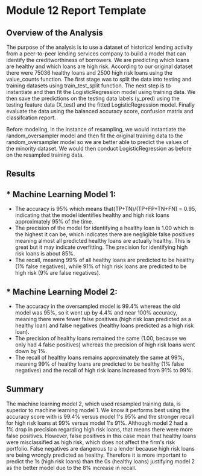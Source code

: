 # Module 12 Report Template

## Overview of the Analysis

The purpose of the analysis is to use a dataset of historical lending activity from a peer-to-peer lending services company to build a model that can identify the creditworthiness of borrowers. We are predicting which loans are healthy and which loans are high risk. According to our original dataset there were 75036 healthy loans and 2500 high risk loans using the value_counts function. The first stage was to split the data into testing and training datasets using train_test_split function. The next step is to instantiate and then fit the LogisticRegression model using training data. We then save the predictions on the testing data labels (y_pred) using the testing feature data (X_test) and the fitted LogisticRegression model. Finally evaluate the data using the balanced accuracy score, confusion matrix and classifcation report. 

Before modeling, in the instance of resampling, we would instantiate the random_oversampler model and then fit the original training data to the random_oversampler model so we are better able to predict the values of the minority dataset. We would then conduct LogisticRegression as before on the resampled training data. 

## Results

## * Machine Learning Model 1:

  * The accuracy is 95% which means that(TP+TN)/(TP+FP+TN+FN) = 0.95, indicating that the model identifies healthy and high risk loans approximately 95% of the time. 
  * The precision of the model for identifying a healthy loan is 1.00 which is the highest it can be, which indicates there are negligible false positives meaning almost all predicted healthy loans are actually healthy. This is great but it may indicate overfitting. The precision for identifying high risk loans is about 85%. 
  * The recall, meaning 99% of all healthy loans are predicted to be healthy (1% false negatives), while 91% of high risk loans are predicted to be high risk (9% are false negatives). 



## * Machine Learning Model 2:

  * The accuracy in the oversampled model is 99.4% whereas the old model was 95%, so it went up by 4.4% and near 100% accuracy, meaning there were fewer false positives (high risk loan predicted as a healthy loan) and false negatives (healthy loans predicted as a high risk loan). 
  * The precision of healthy loans remained the same (1.00, because we only had 4 false positives) whereas the precision of high risk loans went down by 1%. 
  * The recall of healthy loans remains approximately the same at 99%, meaning 99% of healthy loans are predicted to be healthy (1% false negatives) and the recall of high risk loans increased from 91% to 99%.

## Summary

The machine learning model 2, which used resampled training data, is superior to machine learning model 1. We know it performs best using the accuracy score with is 99.4% versus model 1's 95% and the stronger recall for high risk loans at 99% versus model 1's 91%. Although model 2 had a 1% drop in precision regarding high risk loans, that means there were more false positives. However, false positives in this case mean that healthy loans were misclassified as high risk, which does not affect the firm's risk portfolio. False negatives are dangerous to a lender because high risk loans are being wrongly predicted as healthy. Therefore it is more important to predict the 1s (high risk loans) than the 0s (healthy loans) justifying model 2 as the better model due to the 8% increase in recall. 
